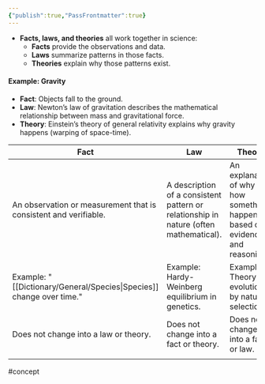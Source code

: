 ```yaml
---
{"publish":true,"PassFrontmatter":true}
---
```


- **Facts, laws, and theories** all work together in science:
    - **Facts** provide the observations and data.
    - **Laws** summarize patterns in those facts.
    - **Theories** explain why those patterns exist.

#### Example: Gravity

- **Fact**: Objects fall to the ground.
- **Law**: Newton’s law of gravitation describes the mathematical relationship between mass and gravitational force.
- **Theory**: Einstein’s theory of general relativity explains why gravity happens (warping of space-time).

| **Fact**                                                         | **Law**                                                                               | **Theory**                                                                        |
| ---------------------------------------------------------------- | ------------------------------------------------------------------------------------- | --------------------------------------------------------------------------------- |
| An observation or measurement that is consistent and verifiable. | A description of a consistent pattern or relationship in nature (often mathematical). | An explanation of why and how something happens, based on evidence and reasoning. |
| Example: "[[Dictionary/General/Species\|Species]] change over time."                             | Example: Hardy-Weinberg equilibrium in genetics.                                      | Example: Theory of evolution by natural selection.                                |
| Does not change into a law or theory.                            | Does not change into a fact or theory.                                                | Does not change into a fact or law.                                               |
|                                                                  |                                                                                       |                                                                                   |
#concept 